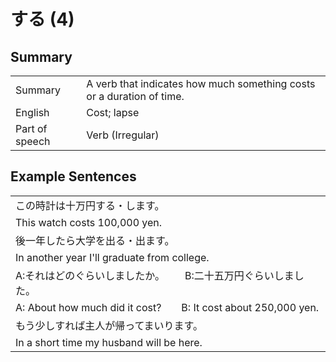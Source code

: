 # する (4)

## Summary

<table><tr>   <td>Summary</td>   <td>A verb that indicates how much something costs or a duration of time.</td></tr><tr>   <td>English</td>   <td>Cost; lapse</td></tr><tr>   <td>Part of speech</td>   <td>Verb (Irregular)</td></tr></table>

## Example Sentences

<table><tr><td>この時計は十万円する・します。</td></tr><tr><td>This watch costs 100,000 yen.</td></tr><tr><td>後一年したら大学を出る・出ます。</td></tr><tr><td>In another year I'll graduate from college.</td></tr><tr><td>A:それはどのぐらいしましたか。  B:二十五万円ぐらいしました。</td></tr><tr><td>A: About how much did it cost?&emsp;&emsp;B: It cost about 250,000 yen.</td></tr><tr><td>もう少しすれば主人が帰ってまいります。</td></tr><tr><td>In a short time my husband will be here.</td></tr></table>

